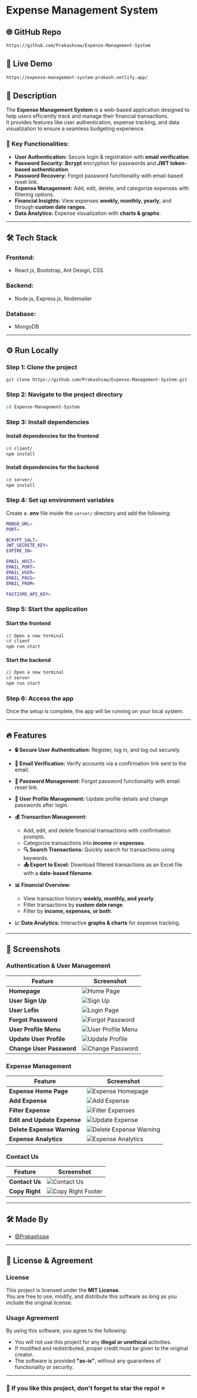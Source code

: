 # **Expense Management System**

## 🌐 GitHub Repo  
```bash
https://github.com/Prakashsaw/Expense-Management-System
```

## 🚀 Live Demo  
```bash
https://expense-management-system-prakash.netlify.app/
```

## 📌 Description  
The **Expense Management System** is a web-based application designed to help users efficiently track and manage their financial transactions.  
It provides features like user authentication, expense tracking, and data visualization to ensure a seamless budgeting experience.

### 🔹 Key Functionalities:  
- **User Authentication:** Secure login & registration with **email verification**.  
- **Password Security:** **Bcrypt** encryption for passwords and **JWT token-based authentication**.  
- **Password Recovery:** Forgot password functionality with email-based reset link.  
- **Expense Management:** Add, edit, delete, and categorize expenses with filtering options.  
- **Financial Insights:** View expenses **weekly, monthly, yearly**, and through **custom date ranges**.  
- **Data Analytics:** Expense visualization with **charts & graphs**.  

---

## 🛠 Tech Stack  

### **Frontend:**  
- React.js, Bootstrap, Ant Design, CSS  

### **Backend:**  
- Node.js, Express.js, Nodemailer

### **Database:**  
- MongoDB  

---

## ⚙️ Run Locally  

### **Step 1: Clone the project**  
```bash
git clone https://github.com/Prakashsaw/Expense-Management-System.git
```

### **Step 2: Navigate to the project directory**  
```bash
cd Expense-Management-System
```

### **Step 3: Install dependencies**  

#### Install dependencies for the frontend  
```bash
cd client/
npm install
```

#### Install dependencies for the backend  
```bash
cd server/
npm install
```

### **Step 4: Set up environment variables**  
Create a **.env** file inside the `server/` directory and add the following:  
```bash
MONGO_URL=
PORT=

BCRYPT_SALT=
JWT_SECRETE_KEY=
EXPIRE_IN=

EMAIL_HOST=
EMAIL_PORT=
EMAIL_USER=
EMAIL_PASS=
EMAIL_FROM=

FAST2SMS_API_KEY=
```

### **Step 5: Start the application**  

#### Start the frontend  
```bash
// Open a new terminal
cd client
npm run start
```

#### Start the backend  
```bash
// Open a new terminal
cd server
npm run start
```

### **Step 6: Access the app**  
Once the setup is complete, the app will be running on your local system.  

---

## 🔥 Features

- **🔒 Secure User Authentication:** Register, log in, and log out securely.  
- **📧 Email Verification:** Verify accounts via a confirmation link sent to the email.  
- **🔑 Password Management:** Forgot password functionality with email reset link.  
- **📝 User Profile Management:** Update profile details and change passwords after login.  

- **💰 Transaction Management:**  
  - Add, edit, and delete financial transactions with confirmation prompts.  
  - Categorize transactions into **income** or **expenses**.  
  - **🔍 Search Transactions:** Quickly search for transactions using keywords.  
  - **📤 Export to Excel:** Download filtered transactions as an Excel file with a **date-based filename**.  

- **📊 Financial Overview:**  
  - View transaction history **weekly, monthly, and yearly**.  
  - Filter transactions by **custom date range**.  
  - Filter by **income, expenses, or both**.  

- **📈 Data Analytics:** Interactive **graphs & charts** for expense tracking.

---

## 📸 Screenshots  

### **Authentication & User Management**  
| Feature | Screenshot |
|---------|-----------|
| **Homepage** | ![Home Page](src/Images/1-home-page.png) |
| **User Sign Up** | ![Sign Up](src/Images/3-signup.png) |
| **User Lofin** | ![Login Page](src/Images/2-login.png) |
| **Forgot Password** | ![Forgot Password](src/Images/14-forgot-password.png) |
| **User Profile Menu** | ![User Profile Menu](src/Images/11-see-menu-for-user-profile.png) | 
| **Update User Profile** | ![Update Profile](src/Images/12-update-profile.png) |
| **Change User Password** | ![Change Password](src/Images/13-change-password.png) |

### **Expense Management**
| Feature | Screenshot |
|---------|-----------|  
| **Expense Home Page** | ![Expense Homepage](src/Images/5-expense-homepage.png) |
| **Add Expense** | ![Add Expense](src/Images/6-add-expense.png) | 
| **Filter Expense** | ![Filter Expenses](src/Images/7-filter-expense.png) |
| **Edit and Update Expense** | ![Update Expense](src/Images/8-update-expense.png)  
| **Delete Expense Warning** | ![Delete Expense Warning](src/Images/10-delete-warning.png) |  
| **Expense Analytics** | ![Expense Analytics](src/Images/9-expense-amalytics.png) |

### **Contact Us**  
| Feature | Screenshot |
|---------|-----------|
| **Contact Us** | ![Contact Us](src/Images/4-contact-us.png) |
| **Copy Right** | ![Copy Right Footer](src/Images/15-copy-right.png) |

---

## 🛠 Made By  
- [@Prakashsaw](https://github.com/Prakashsaw)  

---

## 📝 License & Agreement  

### **License**  
This project is licensed under the **MIT License**.  
You are free to use, modify, and distribute this software as long as you include the original license.

### **Usage Agreement**  
By using this software, you agree to the following:  
- You will not use this project for any **illegal or unethical** activities.  
- If modified and redistributed, proper credit must be given to the original creator.  
- The software is provided **"as-is"**, without any guarantees of functionality or security.  

---

### **🌟 If you like this project, don't forget to star the repo!** ⭐  
